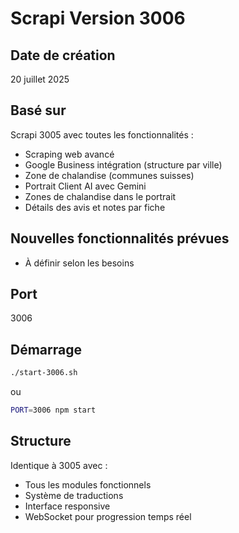 # Scrapi Version 3006

## Date de création
20 juillet 2025

## Basé sur
Scrapi 3005 avec toutes les fonctionnalités :
- Scraping web avancé
- Google Business intégration (structure par ville)
- Zone de chalandise (communes suisses)
- Portrait Client AI avec Gemini
- Zones de chalandise dans le portrait
- Détails des avis et notes par fiche

## Nouvelles fonctionnalités prévues
- À définir selon les besoins

## Port
3006

## Démarrage
```bash
./start-3006.sh
```
ou
```bash
PORT=3006 npm start
```

## Structure
Identique à 3005 avec :
- Tous les modules fonctionnels
- Système de traductions
- Interface responsive
- WebSocket pour progression temps réel
